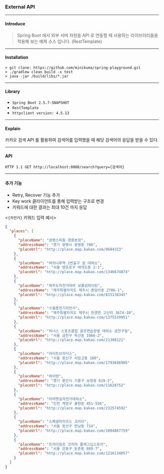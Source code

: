 ### External API

---

#### Introduce   

> Spring Boot 에서 외부 서버 자원을 API 로 연동할 때 사용하는 라이브러리들을 적용해 보는 예제 소스 입니다. (RestTemplate)
---

#### Installation

```shell
> git clone: https://github.com/minikuma/spring-playground.git
> ./gradlew clean build -x test
> java -jar /build/libs/*.jar
```    

---

#### Library   

* ```Spring Boot 2.5.7-SNAPSHOT```
* ```RestTemplate```
* ```httpclient version: 4.5.13```   

---

#### Explain    

카카오 검색 API 를 활용하여 검색어를 입력했을 때 해당 검색어의 응답을 받을 수 있다.   

---

#### API

```HTTP 1.1 GET http://localhost:8080/search?query={검색어}```

---
#### 추가 기능
* Retry, Recover 기능 추가
* Key work 클라이언트를 통해 입력받는 구조로 변경
* 키워드에 대한 결과는 최대 10건 까지 응답

<`{자전거}` 키워드 입력 예시>
```json
{
  "places": [
    {
      "placeName": "광명스피돔 경륜본장",
      "addressName": "경기 광명시 광명동 780",
      "placeUrl": "http://place.map.kakao.com/9684313"
    },
    {
      "placeName": "여의나루역 1번출구 앞 대여소",
      "addressName": "서울 영등포구 여의도동 2-1",
      "placeUrl": "http://place.map.kakao.com/1346674874"
    },
    {
      "placeName": "제주도자전거대여 보물섬하이킹",
      "addressName": "제주특별자치도 제주시 용담이동 2706-1",
      "placeUrl": "http://place.map.kakao.com/815138345"
    },
    {
      "placeName": "수월봉전기자전거",
      "addressName": "제주특별자치도 제주시 한경면 고산리 3674-10",
      "placeUrl": "http://place.map.kakao.com/1375519951"
    },
    {
      "placeName": "위너스 스포츠클럽 골프연습장옆 대여소 금천구점",
      "addressName": "서울 금천구 독산동 1066-2",
      "placeUrl": "http://place.map.kakao.com/21308121"
    },
    {
      "placeName": "라이트브라더스",
      "addressName": "서울 용산구 서빙고동 180",
      "placeUrl": "http://place.map.kakao.com/1793686905"
    },
    {
      "placeName": "하이텐",
      "addressName": "경기 용인시 기흥구 보정동 619-2",
      "placeUrl": "http://place.map.kakao.com/11628752"
    },
    {
      "placeName": "아라뱃길자전거대여소",
      "addressName": "인천 계양구 귤현동 451-556",
      "placeUrl": "http://place.map.kakao.com/232574592"
    },
    {
      "placeName": "스페셜라이즈드 코리아",
      "addressName": "서울 용산구 한남동 714",
      "placeUrl": "http://place.map.kakao.com/1004867759"
    },
    {
      "placeName": "트라이엄프 코리아 플래그십스토어",
      "addressName": "서울 강동구 둔촌동 609-7",
      "placeUrl": "http://place.map.kakao.com/1216134057"
    }
  ]
}
```